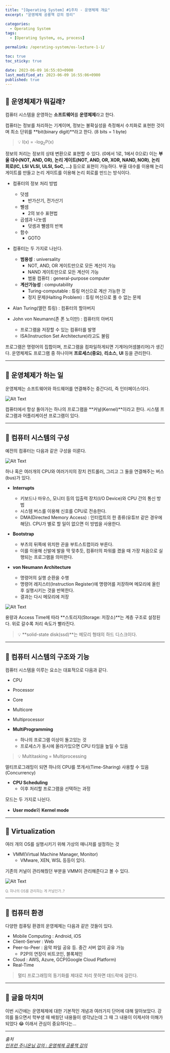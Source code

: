 ```yaml
---
title: "[Operating System] #1주차 - 운영체제 개요"
excerpt: "운영체제 공룡책 강의 정리"

categories:
  - Operating System
tags:
  - [Operating System, os, process]

permalink: /operating-system/os-lecture-1-1/

toc: true
toc_sticky: true

date: 2023-06-09 16:55:03+0900
last_modified_at: 2023-06-09 16:55:06+0900
published: true
---
```


## 👻 운영체제가 뭐길래?
컴퓨터 시스템을 운영하는 **소프트웨어**를 **운영체제**라고 한다.

컴퓨터는 정보를 처리하는 기계이며, 정보는 불확실성을 측정해서 수치화로 표현한 것이며 최소 단위를 **bit(binary digit)**라고 한다. (8 bits = 1 byte)

> 💡 I(x) = -log<sub>2</sub>P(x)

정보의 처리는 정보의 상태 변환으로 표현할 수 있다. (0에서 1로, 1에서 0으로) 이는 **부울 대수(NOT, AND, OR)**, **논리 게이트(NOT, AND, OR, XOR, NAND, NOR)**, **논리 회로(IC, LSI VLSI, ULSI, SoC, ...)** 등으로 표현이 가능하다. 부울 대수를 이용해 논리 게이트를 만들고 논리 게이트를 이용해 논리 회로를 만드는 방식이다.

- 컴퓨터의 정보 처리 방법
  - 덧셈
    - 반가산기, 전가산기
  - 뺄셈
    - 2의 보수 표현법
  - 곱셈과 나눗셈
    - 덧셈과 뺄셈의 반복
  - 함수
    - GOTO

- 컴퓨터는 두 가지로 나뉜다.
  - **범용성** : universality
    - NOT, AND, OR 게이트만으로 모든 계산이 가능
    - NAND 게이트만으로 모든 계산이 가능
    - 범용 컴퓨터 : general-purpose computer
  - **계산가능성** : computability
    - Turing-computable : 튜링 머신으로 계산 가능한 것
    - 정지 문제(Halting Problem) : 튜링 머신으로 풀 수 없는 문제

- Alan Turing(앨런 튜링) : 컴퓨터의 할아버지
- John von Neumann(존 폰 노이만) : 컴퓨터의 아버지
  - 프로그램을 저장할 수 있는 컴퓨터를 발명
  - ISA(Instruction Set Architecture)라고도 불림

프로그램은 명령어의 집합이며, 프로그램을 컴파일하게되면 기계어(어셈블리어)가 생긴다. 운영체제도 프로그램 중 하나이며 **프로세스(중요)**, **리소스**, **UI** 등을 관리한다.

***

## 👻 운영체제가 하는 일
운영체제는 소프트웨어와 하드웨어를 연결해주는 중간다리, 즉 인터페이스이다.

![Alt Text](/assets/images/posts_img/basics/operating-system/os-lecture-1-1/os.PNG)   

컴퓨터에서 항상 돌아가는 하나의 프로그램을 **커널(Kernel)**이라고 한다. 시스템 프로그램과 어플리케이션 프로그램이 있다.

***

## 👻 컴퓨터 시스템의 구성
예전의 컴퓨터는 다음과 같은 구성을 이룬다.

![Alt Text](/assets/images/posts_img/basics/operating-system/os-lecture-1-1/computer1.PNG)   

하나 혹은 여러개의 CPU와 여러가지의 장치 컨트롤러, 그리고 그 둘을 연결해주는 버스(bus)가 있다.

- **Interrupts**
  - 키보드나 마우스, 모니터 등의 입출력 장치(I/O Device)와 CPU 간의 통신 방법
  - 시스템 버스를 이용해 신호를 CPU로 전송한다.
  - DMA(Directed Memory Access) : 인터럽트의 한 종류(유튜브 같은 경우에 해당). CPU가 별로 할 일이 없으면 이 방법을 사용한다.

- **Bootstrap**
  - 부츠의 뒤쪽에 위치한 끈을 부트스트랩이라 부른다.
  - 이를 이용해 신발에 발을 딱 맞추듯, 컴퓨터의 파워를 켰을 때 가장 처음으로 실행되는 프로그램을 의미한다.

- **von Neumann Architecture**
  - 명령어의 실행 순환을 수행
  - 명령어 레지스터(Instruction Register)에 명령어를 저장하며 메모리에 올린 후 실행시키는 것을 반복한다.
  - 결과는 다시 메모리에 저장

![Alt Text](/assets/images/posts_img/basics/operating-system/os-lecture-1-1/storage.jpg)   

용량과 Access Time에 따라 **스토리지(Storage: 저장소)**는 계층 구조로 설정된다. 위로 갈수록 처리 속도가 빨라진다.

> 💡 **solid-state disk(ssd)**는 메모리 형태의 하드 디스크이다.

***

## 👻 컴퓨터 시스템의 구조와 기능
컴퓨터 시스템을 이루는 요소는 대표적으로 다음과 같다.

- CPU
- Processor
- Core
- Multicore
- Multiprocessor

- **MultiProgramming**
  - 하나의 프로그램 이상이 돌고있는 것
  - 프로세스가 동시에 올라가있으면 CPU 타임을 높일 수 있음

> 💡 Multitasking = Multiprocessing

멀티프로그래밍이 되면 하나의 CPU를 쪼개서(Time-Sharing) 사용할 수 있음(Concurrency)

- **CPU Scheduling**
  - 이후 처리할 프로그램을 선택하는 과정

모드는 두 가지로 나뉜다.
  - **User mode**와 **Kernel mode**

***

## 👻 Virtualization
여러 개의 OS를 실행시키기 위해 가상의 매니저를 설정하는 것

- VMM(Virtual Machine Manager, Monitor)
  - VMware, XEN, WSL 등등이 있다.

기존의 커널이 관리해줬던 부분을 VMM이 관리해준다고 볼 수 있다.

![Alt Text](/assets/images/posts_img/basics/operating-system/os-lecture-1-1/virtual.PNG)   

<span style="font-size: 0.7rem; color: gray;">Q. 하나의 OS를 관리하는 게 커널인가..?</span>

***

## 👻 컴퓨터 환경
다양한 컴퓨팅 환경의 운영체제는 다음과 같은 것들이 있다.

- Mobile Computing : Android, iOS
- Client-Server : Web
- Peer-to-Peer : 음악 파일 공유 등. 중간 서버 없이 공유 가능
  - P2P의 연장이 비트코인, 블록체인
- Cloud : AWS, Azure, GCP(Google Cloud Platform)
- Real-Time

> 멀티 프로그래밍의 동기화를 제대로 처리 못하면 데드락에 걸린다.

***

## 👻 글을 마치며
이번 시간에는 운영체제에 대한 기본적인 개념과 여러가지 단어에 대해 알아보았다. 강의를 들으면서 학부생 때 배웠던 내용들이 생각났는데 그 때 그 내용이 이제서야 이해가 되었다 😂 이래서 관심이 중요하다는...

***

_출처_   
_[인프런 주니온님 강의 : 운영체제 공룡책 강의](https://inf.run/Fbcj)_   
